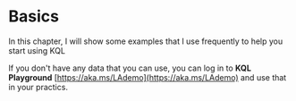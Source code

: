 # Basics

In this chapter, I will show some examples that I use frequently to help you start using KQL

If you don't have any data that you can use, you can log in to **KQL Playground** [https://aka.ms/LAdemo](https://aka.ms/LAdemo) and use that in your practics.&#x20;
